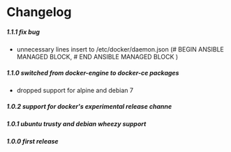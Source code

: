# Changelog

##### 1.1.1 fix bug 
* unnecessary lines insert to /etc/docker/daemon.json (# BEGIN ANSIBLE MANAGED BLOCK, # END ANSIBLE MANAGED BLOCK )

##### 1.1.0 switched from docker-engine to docker-ce packages
* dropped support for alpine and debian 7

##### 1.0.2 support for docker's experimental release channe

##### 1.0.1 ubuntu trusty and debian wheezy support

##### 1.0.0 first release
